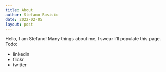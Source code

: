 ```yaml
---
title: About
author: Stefano Bosisio
date: 2022-02-05
layout: post
---
```

 
Hello, I am Stefano! Many things about me, I swear I'll populate this page. 
Todo: 
- linkedin
- flickr 
- twitter
